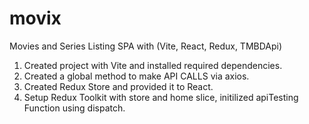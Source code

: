 # movix

Movies and Series Listing SPA with (Vite, React, Redux, TMBDApi)

1. Created project with Vite and installed required dependencies.
2. Created a global method to make API CALLS via axios.
3. Created Redux Store and provided it to React.
4. Setup Redux Toolkit with store and home slice, initilized apiTesting Function using dispatch.
